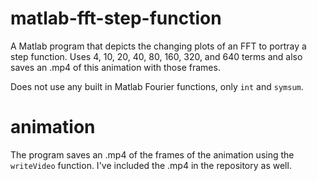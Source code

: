 # matlab-fft-step-function
A Matlab program that depicts the changing plots of an FFT to portray a step function. Uses 4, 10, 20, 40, 80, 160, 320, and 640 terms and also saves an .mp4 of this animation with those frames.

Does not use any built in Matlab Fourier functions, only ```int``` and ```symsum```.

# animation
The program saves an .mp4 of the frames of the animation using the ```writeVideo``` function. I've included the .mp4 in the repository as well.
